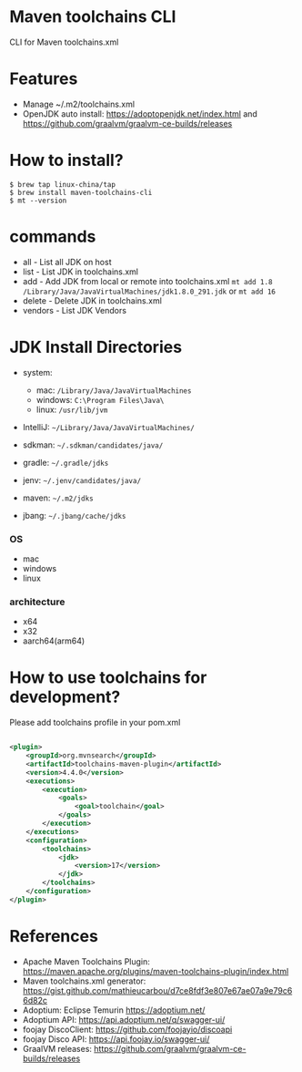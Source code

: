 Maven toolchains CLI
====================

CLI for Maven toolchains.xml

# Features

* Manage ~/.m2/toolchains.xml
* OpenJDK auto install:  https://adoptopenjdk.net/index.html  and  https://github.com/graalvm/graalvm-ce-builds/releases

# How to install?

```
$ brew tap linux-china/tap
$ brew install maven-toolchains-cli
$ mt --version
```

# commands

* all - List all JDK on host
* list - List JDK in toolchains.xml
* add - Add JDK from local or remote into toolchains.xml `mt add 1.8 /Library/Java/JavaVirtualMachines/jdk1.8.0_291.jdk`  or `mt add 16`
* delete - Delete JDK in toolchains.xml
* vendors - List JDK Vendors

# JDK Install Directories

* system:

    * mac: `/Library/Java/JavaVirtualMachines`
    * windows: `C:\Program Files\Java\`
    * linux:  `/usr/lib/jvm`

* IntelliJ: `~/Library/Java/JavaVirtualMachines/`
* sdkman: `~/.sdkman/candidates/java/`
* gradle: `~/.gradle/jdks`
* jenv: `~/.jenv/candidates/java/`
* maven: `~/.m2/jdks`
* jbang: `~/.jbang/cache/jdks`

### OS

* mac
* windows
* linux

### architecture

* x64
* x32
* aarch64(arm64)

# How to use toolchains for development?

Please add toolchains profile in your pom.xml

```xml

<plugin>
    <groupId>org.mvnsearch</groupId>
    <artifactId>toolchains-maven-plugin</artifactId>
    <version>4.4.0</version>
    <executions>
        <execution>
            <goals>
                <goal>toolchain</goal>
            </goals>
        </execution>
    </executions>
    <configuration>
        <toolchains>
            <jdk>
                <version>17</version>
            </jdk>
        </toolchains>
    </configuration>
</plugin>
```

# References

* Apache Maven Toolchains Plugin: https://maven.apache.org/plugins/maven-toolchains-plugin/index.html
* Maven toolchains.xml generator: https://gist.github.com/mathieucarbou/d7ce8fdf3e807e67ae07a9e79c66d82c
* Adoptium: Eclipse Temurin https://adoptium.net/
* Adoptium API: https://api.adoptium.net/q/swagger-ui/
* foojay DiscoClient:  https://github.com/foojayio/discoapi
* foojay Disco API: https://api.foojay.io/swagger-ui/
* GraalVM releases: https://github.com/graalvm/graalvm-ce-builds/releases
